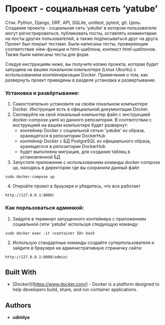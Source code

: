 # Проект - социальная сеть ‘yatube’

Стэк: Python, Django, DRF, API, SQLite, unittest, pytest, git.
Цель: Создание проекта - социальная сеть ‘yatube’ в котором пользователи могут регистрироваться, публиковать посты, оставлять комментарии на посты других пользователей, а также подписываться друг на друга. Проект был покрыт тестами. Были написаны тесты, проверяющие соответствие view-функции и html-шаблона, контекст html-шаблонов. Также были написаны тесты для форм.

Следуя инструкциям ниже, вы получите копию проекта, которая будет запущена на вашем локальном компьютере (Linux Ubuntu) с использованием контейнеризации Docker. Примечания о том, как развернуть проект приведены в разделе установка и развертывание.

### Установка и развёртывание:

1. Самостоятельно установите на своём локальном компьютере Docker. Инструкция есть в официальной документации Docker.
2. Скопируйте на свой локальный компьютер файл с инструкцией docker-compose.yaml из данного репозитория. В соответствии с инструкцией на вашем компьютере будет развернут:
   - контейнер Docker с социальной сетью 'yatube' из образа, хранящегося в репозитории DockerHub
   - контейнер Docker с БД PostgreSQL из официального образа, хранящегося в репозитории DockerHub
   - будет выполнена миграция, для создания таблиц в установленной БД
3. Запустите приложение с использованием команды docker-compose up, находясь в директории где вы сохранили данный файл

```
sudo docker-compose up
```
4. Откройте проект в браузере и убедитесь, что все работает
   
```
http://127.0.0.1:8000/
```

### Как порльзоваться админкой:
1. Зайдите в терминал запущенного контейнера с приложением социальной сети 'yatube' используя следующую команду:
   
```
sudo docker exec -it <container ID> bash
```
2. Использую стандартные команды создайте суперпользователя и зайдите в браузере на административную страничку сайта:
```
http://127.0.0.1:8000/admin/
```

## Built With

* [Docker]((https://www.docker.com/) - Docker is a platform designed to help developers build, share, and run container applications.


## Authors

* **udinilya**
